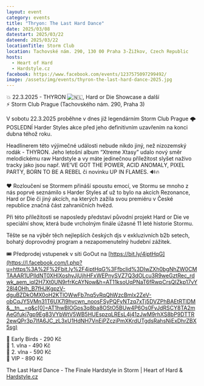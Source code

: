 ```yaml
---
layout: event
category: events
title: "Thryon: The Last Hard Dance"
date: 2025/03/08
datestart: 2025/03/22
dateend: 2025/03/22
locationTitle: Storm Club
location: Tachovské nám. 290, 130 00 Praha 3-Žižkov, Czech Republic
hosts:
  - Heart of Hard
  - Hardstyle.cz
facebook: https://www.facebook.com/events/1237575097299492/
image: /assets/img/events/thyron-the-last-hard-dance-2025.jpg
---
```


💥 22.3.2025 - THYRON ![🇳🇱](https://static.xx.fbcdn.net/images/emoji.php/v9/tbd/2/16/1f1f3_1f1f1.png), Hard or Die Showcase a další  
⚡ Storm Club Prague (Tachovského nám. 290, Praha 3)

V sobotu 22.3.2025 proběhne v dnes již legendárním Storm Club Prague 🌩 POSLEDNÍ Harder Styles akce před jeho definitivním uzavřením na konci dubna téhož roku.

Headlinerem této výjimečné události nebude nikdo jiný, než nizozemský rodák - THYRON. Jeho letošní album “Xtreme Xtasy” udalo nový směr melodickému raw Hardstyle a vy máte jedinečnou příležitost slyšet naživo tracky jako jsou např. WE’VE GOT THE POWER, ACID ANOMALY, PIXEL PARTY, BORN TO BE A REBEL či novinku UP IN FLAMES. 🔊🔥

❤ Rozloučení se Stormem přináší spoustu emocí, ve Stormu se mnoho z nás poprvé seznámilo s Harder Styles ať už to bylo na akcích Rezonance, Hard or Die či jiný akcích, na kterých zažila svou premiéru v České republice značná část zahraničních hvězd.

Při této příležitosti se naposledy představí původní projekt Hard or Die ve speciální show, která bude vrcholným finále úžasné 11 leté historie Stormu.

Těšte se na výběr těch nejlepších českých djs v exkluzivních b2b setech, bohatý doprovodný program a nezapomenutelný hudební zážitek.

🎟 Předprodej vstupenek v síti GoOut na [https://bit.ly/4iptHqG](https://l.facebook.com/l.php?u=https%3A%2F%2Fbit.ly%2F4iptHqG%3Ffbclid%3DIwZXh0bgNhZW0CMTAAAR1UPlldNT0XHlXoshyJjUjhHFxWEPnySVZ7Q3dOLcu3R9weGztRec_rdwk_aem_iql2H7Xt0UN9rfrKcAYNow&h=AT11ksoUqPNaT6fRwpCrsQIZkp17vY28l4OHh_B7fHJKgpzV-dguBZDkOMX0oH2KTlOWwFb7nq5vRqQhWzcBmlx2ZeV-obCqJY5VMn31T6UX7l9hycwn_noosFSyPQFyNTzq7xTj5DVZPhBAEtRTlDM&__tn__=q&c[0]=AT1hwBlOGps3q8ba8OStO5BUw4P6Os0FvJdRSCY8TA2mAeGfukj7gp9Eg83VYbWtV5WB5HUEspzqLREsL4j41zJwM9rhXS8bP9DTTR2ewQPr3p7IfA6JC_zL3xU1HdNH7VnEiPZczjPmXKrdUTgdsRahsNiExDhrZBX5sg)

🔸 Early Birds - 290 Kč  
🔸 1. vlna - 490 Kč  
🔸 2. vlna - 590 Kč  
🔸 VIP - 890 Kč

The Last Hard Dance - The Finale Hardstyle in Storm | Heart of Hard & [Hardstyle.cz](https://l.facebook.com/l.php?u=http%3A%2F%2FHardstyle.cz%2F%3Ffbclid%3DIwZXh0bgNhZW0CMTAAAR0l3swUKnrR6Snz7YBWNeyEfIPJqtcKrnJjWreyXZQ0BWHHPLDOycJNqw0_aem_oMfBUkM6fmhZiXL3DlnyLg&h=AT0PpubUPg6PxMF-v2K80V_0Ect_LLQqIh6m6cx3kQHberyYZdPIzV5tFLp2loPLdwRPvUWp-ZsvIt5cHFQwuwo1qysk2wOzSGBFqVq-xMzf1CZDtaeWyWF-o8GrwBXGH83J-lC4DgD1zKA0RcMfexQ&__tn__=q&c[0]=AT1hwBlOGps3q8ba8OStO5BUw4P6Os0FvJdRSCY8TA2mAeGfukj7gp9Eg83VYbWtV5WB5HUEspzqLREsL4j41zJwM9rhXS8bP9DTTR2ewQPr3p7IfA6JC_zL3xU1HdNH7VnEiPZczjPmXKrdUTgdsRahsNiExDhrZBX5sg)
